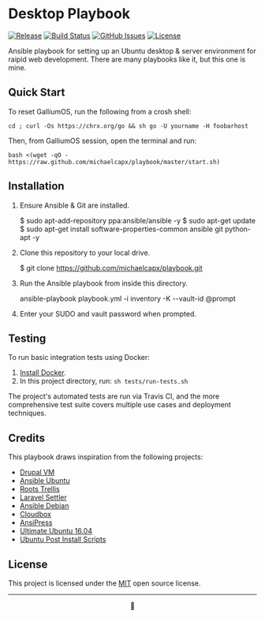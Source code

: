 Desktop Playbook
================
[![Release](https://img.shields.io/github/release/michaelcapx/playbook.svg?style=flat-square)](https://github.com/michaelcapx/playbook/releases)
[![Build Status](https://img.shields.io/travis/michaelcapx/playbook.svg?style=flat-square)](https://travis-ci.org/michaelcapx/playbook)
[![GitHub Issues](https://img.shields.io/github/issues/michaelcapx/playbook.svg?style=flat-square)](https://github.com/michaelcapx/playbook/issues)
[![License](https://img.shields.io/badge/license-MIT-blue.svg?style=flat-square)](https://opensource.org/licenses/MIT)

Ansible playbook for setting up an Ubuntu desktop & server environment for raipid web development. There are many playbooks like it, but this one is mine.

## Quick Start

To reset GalliumOS, run the following from a crosh shell:

    cd ; curl -Os https://chrx.org/go && sh go -U yourname -H foobarhost

Then, from GalliumOS session, open the terminal and run:

    bash <(wget -qO - https://raw.github.com/michaelcapx/playbook/master/start.sh)

## Installation

1. Ensure Ansible & Git are installed.

    $ sudo apt-add-repository ppa:ansible/ansible -y
    $ sudo apt-get update
    $ sudo apt-get install software-properties-common ansible git python-apt -y

2. Clone this repository to your local drive.

    $ git clone https://github.com/michaelcapx/playbook.git

3. Run the Ansible playbook from inside this directory.

    ansible-playbook playbook.yml -i inventory -K --vault-id @prompt

4. Enter your SUDO and vault password when prompted. 

## Testing

To run basic integration tests using Docker:

  1. [Install Docker](https://docs.docker.com/engine/installation/).
  2. In this project directory, run: `sh tests/run-tests.sh`

The project's automated tests are run via Travis CI, and the more comprehensive test suite covers multiple use cases and deployment techniques.

## Credits

This playbook draws inspiration from the following projects:

- [Drupal VM](https://github.com/geerlingguy/drupal-vm)
- [Ansible Ubuntu](https://github.com/Benoth/ansible-ubuntu)
- [Roots Trellis](https://github.com/roots/trellis)
- [Laravel Settler](https://github.com/laravel/settler)
- [Ansible Debian](https://github.com/cytopia/ansible-debian)
- [Cloudbox](https://github.com/Cloudbox/Cloudbox)
- [AnsiPress](https://github.com/AnsiPress/AnsiPress)
- [Ultimate Ubuntu 16.04](https://github.com/erikdubois/Ultimate-Ubuntu-16.04)
- [Ubuntu Post Install Scripts](https://github.com/snwh/ubuntu-post-install)

## License

This project is licensed under the [MIT](https://choosealicense.com/licenses/mit/) open source license.

---
<p align="center">🤖</p>
